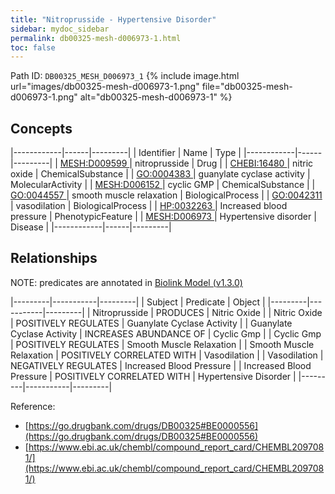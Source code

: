 ```yaml
---
title: "Nitroprusside - Hypertensive Disorder"
sidebar: mydoc_sidebar
permalink: db00325-mesh-d006973-1.html
toc: false 
---
```



Path ID: `DB00325_MESH_D006973_1`
{% include image.html url="images/db00325-mesh-d006973-1.png" file="db00325-mesh-d006973-1.png" alt="db00325-mesh-d006973-1" %}

## Concepts

|------------|------|---------|
| Identifier | Name | Type    |
|------------|------|---------|
| <a href="https://identifiers.org/MESH:D009599">MESH:D009599 </a> | nitroprusside | Drug |
| <a href="https://identifiers.org/CHEBI:16480">CHEBI:16480 </a> | nitric oxide | ChemicalSubstance |
| <a href="https://identifiers.org/GO:0004383">GO:0004383 </a> | guanylate cyclase activity | MolecularActivity |
| <a href="https://identifiers.org/MESH:D006152">MESH:D006152 </a> | cyclic GMP | ChemicalSubstance |
| <a href="https://identifiers.org/GO:0044557">GO:0044557 </a> | smooth muscle relaxation | BiologicalProcess |
| <a href="https://identifiers.org/GO:0042311">GO:0042311 </a> | vasodilation | BiologicalProcess |
| <a href="https://identifiers.org/HP:0032263">HP:0032263 </a> | Increased blood pressure | PhenotypicFeature |
| <a href="https://identifiers.org/MESH:D006973">MESH:D006973 </a> | Hypertensive disorder | Disease |
|------------|------|---------|

## Relationships


NOTE: predicates are annotated in <a href="https://github.com/biolink/biolink-model/releases/tag/v1.3.0">Biolink Model (v1.3.0)</a>

|---------|-----------|---------|
| Subject | Predicate | Object  |
|---------|-----------|---------|
| Nitroprusside | PRODUCES | Nitric Oxide |
| Nitric Oxide | POSITIVELY REGULATES | Guanylate Cyclase Activity |
| Guanylate Cyclase Activity | INCREASES ABUNDANCE OF | Cyclic Gmp |
| Cyclic Gmp | POSITIVELY REGULATES | Smooth Muscle Relaxation |
| Smooth Muscle Relaxation | POSITIVELY CORRELATED WITH | Vasodilation |
| Vasodilation | NEGATIVELY REGULATES | Increased Blood Pressure |
| Increased Blood Pressure | POSITIVELY CORRELATED WITH | Hypertensive Disorder |
|---------|-----------|---------|

Reference: 
  - [https://go.drugbank.com/drugs/DB00325#BE0000556](https://go.drugbank.com/drugs/DB00325#BE0000556)
  - [https://www.ebi.ac.uk/chembl/compound_report_card/CHEMBL2097081/](https://www.ebi.ac.uk/chembl/compound_report_card/CHEMBL2097081/)
